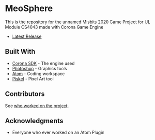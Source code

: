 # MeoSphere
This is the repository for the unnamed Misbits 2020 Game Project for UL Module CS4043 made with Corona Game Engine

*  [Latest Release](https://github.com/TomC17/Misbits-2D-Game-Project/releases/latest)

## Built With
*  [Corona SDK](https://coronalabs.com/) - The engine used
*  [Photoshop](https://www.adobe.com/ie/products/photoshop.html) - Graphics tools
*  [Atom](https://atom.io/) - Coding workspace
*  [Piskel](https://www.piskelapp.com/) - Pixel Art tool

## Contributors
See [who worked on the project](https://github.com/TomC17/Misbits-2D-Game-Project/contributors).

## Acknowledgments
*  Everyone who ever worked on an Atom Plugin
